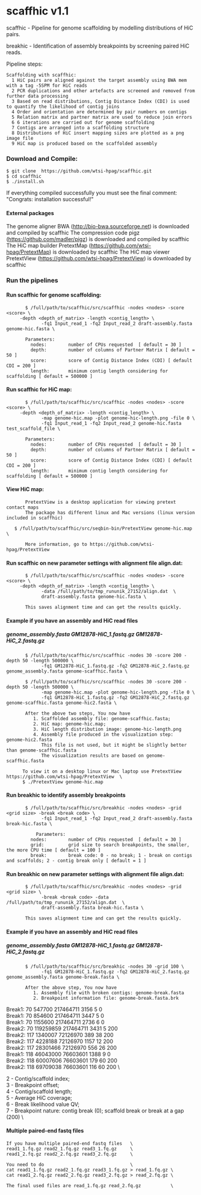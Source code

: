 # scaffhic v1.1
scaffhic - Pipeline for genome scaffolding by modelling distributions of HiC pairs.

breakhic - Identification of assembly breakpoints by screening paired HiC reads.

Pipeline steps:
        
    Scaffolding with scaffhic:
      1 HiC pairs are aligned against the target assembly using BWA mem with a tag -5SPM for HiC reads
      2 PCR duplications and other artefacts are screened and removed from further data processing
      3 Based on read distributions, Contig Distance Index (CDI) is used to quantify the likelihood of contig joins
      4 Order and orientation are determined by pair numbers on contigs
      5 Relation matrix and partner matrix are used to reduce join errors
      6 6 iterations are carried out for genome scaffolding
      7 Contigs are arranged into a scaffolding structure
      8 Distributions of HiC insert mapping sizes are plotted as a png image file  
      9 HiC map is produced based on the scaffolded assembly

### Download and Compile:

    $ git clone  https://github.com/wtsi-hpag/scaffhic.git 
    $ cd scaffhic
    $ ./install.sh
		
If everything compiled successfully you must see the final comment: 
		"Congrats: installation successful!"		


#### External packages
The genome aligner BWA (http://bio-bwa.sourceforge.net) is downloaded and compiled by scaffhic
The compression code pigz (https://github.com/madler/pigz) is downloaded and compiled by scaffhic
The HiC map builder PretextMap (https://github.com/wtsi-hpag/PretextMap) is downloaded by scaffhic
The HiC map viewer PretextView (https://github.com/wtsi-hpag/PretextView) is downloaded by scaffhic


### Run the pipelines

#### Run scaffhic for genome scaffolding:
           $ /full/path/to/scaffhic/src/scaffhic -nodes <nodes> -score <score> \
	   	 -depth <depth_of_matrix> -length <contig_length> \
                 -fq1 Input_read_1 -fq2 Input_read_2 draft-assembly.fasta genome-hic.fasta \
           
	       Parameters:
             nodes:        number of CPUs requested  [ default = 30 ]
             depth:        number of columns of Partner Matrix [ default = 50 ]
             score:        score of Contig Distance Index (CDI) [ default CDI = 200 ]
             length:       minimum contig length considering for scaffolding [ default = 500000 ]


#### Run scaffhic for HiC map:
           $ /full/path/to/scaffhic/src/scaffhic -nodes <nodes> -score <score> \
	   	 -depth <depth_of_matrix> -length <contig_length> \
                 -map genome-hic.map -plot genome-hic-length.png -file 0 \ 
                 -fq1 Input_read_1 -fq2 Input_read_2 genome-hic.fasta test_scaffold_file \
           
	       Parameters:
             nodes:        number of CPUs requested  [ default = 30 ]
             depth:        number of columns of Partner Matrix [ default = 50 ]
             score:        score of Contig Distance Index (CDI) [ default CDI = 200 ]
             length:       minimum contig length considering for scaffolding [ default = 500000 ]


#### View HiC map:
           PretextView is a desktop application for viewing pretext contact maps
           The package has different linux and Mac versions (linux version included in scaffhic)
           
	   $ /full/path/to/scaffhic/src/seqbin-bin/PretextView genome-hic.map \
	    
           More information, go to https://github.com/wtsi-hpag/PretextView


#### Run scaffhic on new parameter settings with alignment file align.dat:
           $ /full/path/to/scaffhic/src/scaffhic -nodes <nodes> -score <score> \
	   	 -depth <depth_of_matrix> -length <contig_length> \
                 -data /full/path/to/tmp_rununik_27152/align.dat  \
                 draft-assembly.fasta genome-hic.fasta \
          
           This saves alignment time and can get the results quickly. 


#### Example if you have an assembly and HiC read files 
##### genome_assembly.fasta  GM12878-HiC_1.fastq.gz GM12878-HiC_2.fastq.gz 
           $ /full/path/to/scaffhic/src/scaffhic -nodes 30 -score 200 -depth 50 -length 500000 \
                 -fq1 GM12878-HiC_1.fastq.gz -fq2 GM12878-HiC_2.fastq.gz genome_assembly.fasta genome-scaffhic.fasta \
          
           $ /full/path/to/scaffhic/src/scaffhic -nodes 30 -score 200 -depth 50 -length 500000 \
                 -map genome-hic.map -plot genome-hic-length.png -file 0 \
                 -fq1 GM12878-HiC_1.fastq.gz -fq2 GM12878-HiC_2.fastq.gz genome-scaffhic.fasta genome-hic2.fasta \
          
           After the above two steps, You now have  
              1. Scaffolded assembly file: genome-scaffhic.fasta; 
              2. HiC map: genome-hic.map;  
              3. HiC length distribution image: genome-hic-length.png 
              4. Assembly file produced in the visualization step:  genome-hic2.fasta 
                 This file is not used, but it might be slightly better than genome-scaffhic.fasta 
                 The visualization results are based on genome-scaffhic.fasta 
                 
          To view it on a desktop linux or Mac laptop use PretextView https://github.com/wtsi-hpag/PretextView  \
          $ ./PretextView genome-hic.map

#### Run breakhic to identify assembly breakpoints 
           $ /full/path/to/scaffhic/src/breakhic -nodes <nodes> -grid <grid size> -break <break code> \
                 -fq1 Input_read_1 -fq2 Input_read_2 draft-assembly.fasta break-hic.fasta \
           
               Parameters:
             nodes:        number of CPUs requested  [ default = 30 ]
             grid:         grid size to search breakpoints, the smaller, the more CPU time [ default = 100 ]
             break:        break code: 0 - no break; 1 - break on contigs and scaffolds; 2 - contig break only [ default = 1 ]

#### Run breakhic on new parameter settings with alignment file align.dat:
           $ /full/path/to/scaffhic/src/breakhic -nodes <nodes> -grid <grid size> \
                 -break <break code> -data /full/path/to/tmp_rununik_27152/align.dat  \
                 draft-assembly.fasta break-hic.fasta \
          
           This saves alignment time and can get the results quickly. 

#### Example if you have an assembly and HiC read files 
##### genome_assembly.fasta  GM12878-HiC_1.fastq.gz GM12878-HiC_2.fastq.gz 
           $ /full/path/to/scaffhic/src/breakhic -nodes 30 -grid 100 \
                 -fq1 GM12878-HiC_1.fastq.gz -fq2 GM12878-HiC_2.fastq.gz genome_assembly.fasta genome-break.fasta \

           After the above step, You now have
              1. Assembly file with broken contigs: genome-break.fasta
              2. Breakpoint information file: genome-break.fasta.brk

Break1: 70 547700 217464711 3156 5 0      \
Break1: 70 854600 217464711 3447 5 0      \
Break1: 70 1155600 217464711 2736 6 0     \
Break2: 70 119259859 217464711 3431 5 200 \
Break2: 117 1340007 72126970 389 38 200   \
Break2: 117 4228188 72126970 1157 12 200  \
Break2: 117 28301466 72126970 556 26 200  \
Break1: 118 46043000 76603601 1388 9 0    \
Break2: 118 60007606 76603601 179 60 200  \
Break2: 118 69709038 76603601 116 60 200  \

2 - Contig/scaffold index;     \
3 - Breakpoint offset;         \
4 - Contig/scaffold length;    \
5 - Average HiC coverage;      \
6 - Break likelihood value QV; \
7 - Breakpoint nature: contig break (0); scaffold break or break at a gap (200) \
 
#### Multiple paired-end fastq files 
    If you have multiple paired-end fastq files   \
    read1_1.fq.gz read2_1.fq.gz read3_1.fq.gz     \
    read1_2.fq.gz read2_2.fq.gz read3_2.fq.gz     \

    You need to do                                \
    cat read1_1.fq.gz read2_1.fq.gz read3_1.fq.gz > read_1.fq.gz \
    cat read1_2.fq.gz read2_2.fq.gz read3_2.fq.gz > read_2.fq.gz \ 

    The final used files are read_1.fq.gz read_2.fq.gz           \

 
